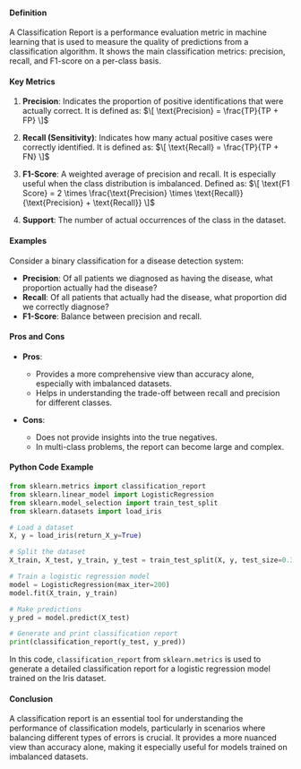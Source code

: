#### Definition
A Classification Report is a performance evaluation metric in machine learning that is used to measure the quality of predictions from a classification algorithm. It shows the main classification metrics: precision, recall, and F1-score on a per-class basis.

#### Key Metrics
1. **Precision**: Indicates the proportion of positive identifications that were actually correct. It is defined as:
   $\[ \text{Precision} = \frac{TP}{TP + FP} \]$
   
2. **Recall (Sensitivity)**: Indicates how many actual positive cases were correctly identified. It is defined as:
   $\[ \text{Recall} = \frac{TP}{TP + FN} \]$

3. **F1-Score**: A weighted average of precision and recall. It is especially useful when the class distribution is imbalanced. Defined as:
   $\[ \text{F1 Score} = 2 \times \frac{\text{Precision} \times \text{Recall}}{\text{Precision} + \text{Recall}} \]$

4. **Support**: The number of actual occurrences of the class in the dataset.

#### Examples
Consider a binary classification for a disease detection system:
- **Precision**: Of all patients we diagnosed as having the disease, what proportion actually had the disease?
- **Recall**: Of all patients that actually had the disease, what proportion did we correctly diagnose?
- **F1-Score**: Balance between precision and recall.

#### Pros and Cons
- **Pros**:
  - Provides a more comprehensive view than accuracy alone, especially with imbalanced datasets.
  - Helps in understanding the trade-off between recall and precision for different classes.

- **Cons**:
  - Does not provide insights into the true negatives.
  - In multi-class problems, the report can become large and complex.

#### Python Code Example
```python
from sklearn.metrics import classification_report
from sklearn.linear_model import LogisticRegression
from sklearn.model_selection import train_test_split
from sklearn.datasets import load_iris

# Load a dataset
X, y = load_iris(return_X_y=True)

# Split the dataset
X_train, X_test, y_train, y_test = train_test_split(X, y, test_size=0.3)

# Train a logistic regression model
model = LogisticRegression(max_iter=200)
model.fit(X_train, y_train)

# Make predictions
y_pred = model.predict(X_test)

# Generate and print classification report
print(classification_report(y_test, y_pred))
```

In this code, `classification_report` from `sklearn.metrics` is used to generate a detailed classification report for a logistic regression model trained on the Iris dataset.

#### Conclusion
A classification report is an essential tool for understanding the performance of classification models, particularly in scenarios where balancing different types of errors is crucial. It provides a more nuanced view than accuracy alone, making it especially useful for models trained on imbalanced datasets.